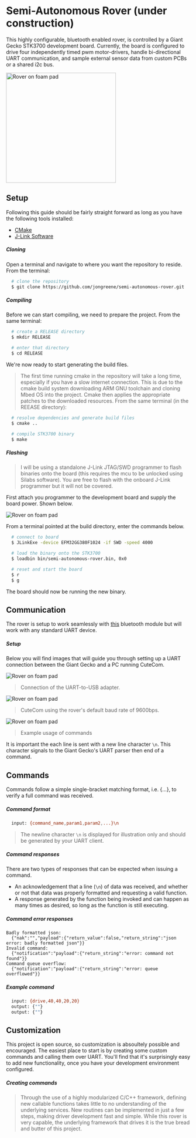 # Semi-Autonomous Rover (under construction)
This highly configurable, bluetooth enabled rover, is controlled by a Giant Gecko STK3700 development board. Currently, the board is configured to drive four independently timed pwm motor-drivers, handle bi-directional UART communication, and sample external sensor data from custom PCBs or a shared i2c bus.

<img src="https://i1380.photobucket.com/albums/ah174/nibbleoverbyte/6db4ab84-d0be-4a54-b1a0-f3dc903e4d98_zpspbunmdpz.jpeg" width="300" title="Rover on foam pad"></img>

Setup
---
Following this guide should be fairly straight forward as long as you have the following tools installed:
- [CMake](https://cmake.org/download/) 
- [J-Link Software](https://www.segger.com/downloads/jlink/#J-LinkSoftwareAndDocumentationPack)
##### Cloning
Open a terminal and navigate to where you want the repository to reside. From the terminal:
```bash 
  # clone the repository
  $ git clone https://github.com/jongreene/semi-autonomous-rover.git
```

##### Compiling
Before we can start compiling, we need to prepare the project. From the same terminal:
```bash
  # create a RELEASE directory
  $ mkdir RELEASE

  # enter that directory
  $ cd RELEASE
```
We're now ready to start generating the build files. 
> The first time running cmake in the repository will take a long time, especially if you have a slow internet connection. This is due to the cmake build system downloading ARM GNU toolchain and cloning Mbed OS into the project. Cmake then applies the appropriate patches to the downloaded resources. 
From the same terminal (in the REEASE directory):
```bash
  # resolve dependencies and generate build files
  $ cmake ..

  # compile STK3700 binary
  $ make
```

##### Flashing
> I will be using a standalone J-Link JTAG/SWD programmer to flash binaries onto the board (this requires the mcu to be unlocked using Silabs software). You are free to flash with the onboard J-Link programmer but it will not be covered.

First attach you programmer to the development board and supply the board power. Shown below.

<img src="https://i1380.photobucket.com/albums/ah174/nibbleoverbyte/board_dev_setup_zpsaitrwxb9.jpg" title="Rover on foam pad"></img>

From a terminal pointed at the build directory, enter the commands below.
```bash
  # connect to board
  $ JLinkExe -device EFM32GG380F1024 -if SWD -speed 4000

  # load the binary onto the STK3700
  $ loadbin bin/semi-autonomous-rover.bin, 0x0

  # reset and start the board
  $ r
  $ g
```

The board should now be running the new binary.

Communication
---
The rover is setup to work seamlessly with [this](https://www.adafruit.com/product/2479) bluetooth module but will work with any standard UART device.

##### Setup
Below you will find images that will guide you through setting up a UART connection between the Giant Gecko and a PC running CuteCom.

<img src="https://i1380.photobucket.com/albums/ah174/nibbleoverbyte/UART_wiring_zpserzurxey.jpg" title="Rover on foam pad"></img>

> Connection of the UART-to-USB adapter.

<img src="https://i1380.photobucket.com/albums/ah174/nibbleoverbyte/cutecom_settings_zps7ymhflo8.jpg" title="Rover on foam pad"></img>

> CuteCom using the rover's default baud rate of 9600bps.

<img src="https://i1380.photobucket.com/albums/ah174/nibbleoverbyte/cutecom_example_zpsh9ew7y6w.jpg" title="Rover on foam pad"></img>

> Example usage of commands

It is important the each line is sent with a new line character `\n`. This character signals to the Giant Gecko's UART parser then end of a command.

Commands
---
Commands follow a simple single-bracket matching format, i.e. {...}, to verify a full command was received.
##### Command format
```bash
  input: {command_name,param1,param2,...}\n 
```
> The newline character `\n` is displayed for illustration only and should be generated by your UART client.

##### Command responses
There are two types of responses that can be expected when issuing a command. 
- An acknowledgement that a line (`\n`) of data was received, and whether or not that data was properly formatted and requesting a valid function. 
- A response generated by the function being invoked and can happen as many times as desired, so long as the function is still executing.

##### Command error responses
```
Badly formatted json: 
  {"nak":"","payload":{"return_value":false,"return_string":"json error: badly formatted json"}}
Invalid command: 
  {"notification":"payload":{"return_string":"error: command not found"}}
Command queue overflow: 
  {"notification":"payload":{"return_string":"error: queue overflowed"}}
```
##### Example command
```bash
  input: {drive,40,40,20,20}
  output: {""}
  output: {""}
```

Customization
---
This project is open source, so customization is absoultely possible and encouraged. The easiest place to start is by creating some custom commands and calling them over UART. You'll find that it's surprisingly easy to add new functionality, once you have your development environment configured.
##### Creating commands
> Through the use of a highly modularized C/C++ framework, defining new callable functions takes little to no understanding of the underlying services. New routines can be implemented in just a few steps, making driver development fast and simple. While this rover is very capable, the underlying framework that drives it is the true bread and butter of this project.

